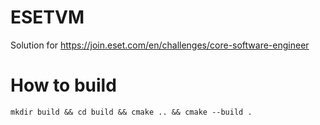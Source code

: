 # ESETVM

Solution for https://join.eset.com/en/challenges/core-software-engineer

# How to build

```
mkdir build && cd build && cmake .. && cmake --build .
```
